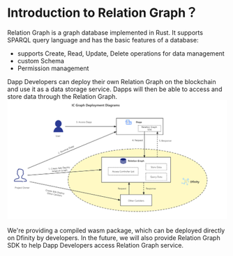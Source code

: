 # Introduction to Relation Graph？

Relation Graph is a graph database implemented in Rust. It supports SPARQL query language and has the basic features of a database:

- supports Create, Read, Update, Delete operations for data management
- custom Schema
- Permission management


Dapp Developers can deploy their own Relation Graph on the blockchain and use it as a data storage service. Dapps will then be able to access and store data through the Relation Graph. 
   ![](./images/2022-04-05-20-39-53.png)

We're providing a compiled wasm package, which can be deployed directly on Dfinity by developers. In the future, we will also provide Relation Graph SDK to help Dapp Developers access Relation Graph service.

